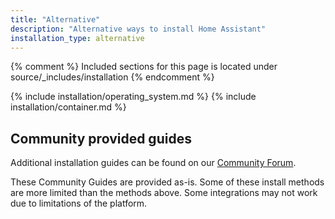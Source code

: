 ```yaml
---
title: "Alternative"
description: "Alternative ways to install Home Assistant"
installation_type: alternative
---
```

{% comment %}
Included sections for this page is located under source/_includes/installation
{% endcomment %}

{% include installation/operating_system.md %}
{% include installation/container.md %}

## Community provided guides

Additional installation guides can be found on our [Community Forum](https://community.home-assistant.io/tags/c/community-guides/51/installation).

These Community Guides are provided as-is. Some of these install methods are more limited than the methods above. Some integrations may not work due to limitations of the platform.

